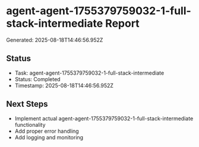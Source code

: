 # agent-agent-1755379759032-1-full-stack-intermediate Report

Generated: 2025-08-18T14:46:56.952Z

## Status
- Task: agent-agent-1755379759032-1-full-stack-intermediate
- Status: Completed
- Timestamp: 2025-08-18T14:46:56.952Z

## Next Steps
- Implement actual agent-agent-1755379759032-1-full-stack-intermediate functionality
- Add proper error handling
- Add logging and monitoring
